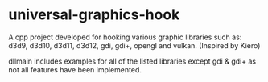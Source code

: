 # universal-graphics-hook
A cpp project developed for hooking various graphic libraries such as: d3d9, d3d10, d3d11, d3d12, gdi, gdi+, opengl and vulkan. (Inspired by Kiero)

dllmain includes examples for all of the listed libraries except gdi & gdi+ as not all features have been implemented.
